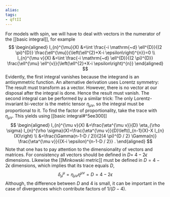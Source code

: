 ```yaml
---
alias:
tags:
- qftII
---
```

For models with spin, we will have to deal with vectors in the numerator of the [[basic integral]], for example 
$$
\begin{aligned}
I_{n}^{\mu}(X) &=\int \frac{-i \mathrm{~d} \ell^{D}}{(2 \pi)^{D}} \frac{\ell^{\mu}}{\left(\ell^{2}+X-i \epsilon\right)^{n}}=0 \\
I_{n}^{\mu v}(X) &=\int \frac{-i \mathrm{~d} \ell^{D}}{(2 \pi)^{D}} \frac{\ell^{\mu} \ell^{v}}{\left(\ell^{2}+X-i \epsilon\right)^{n}}
\end{aligned}
$$
Evidently, the first integral vanishes because the integrand is an antisymmetric function. An alternative derivation uses Lorentz symmetry: The result must transform as a vector. However, there is no vector at our disposal after the integral is done. Hence the result must vanish. The second integral can be performed by a similar trick: The only Lorentz-invariant bi-vector is the metric tensor $\eta_{\mu \nu}$, so the integral must be proportional to it. To find the factor of proportionality, take the trace with $\eta_{\mu \nu}$. This yields using [[basic integral#^5ee300]]
$$
\begin{aligned}
I_{n}^{\mu v}(X) &=\frac{\eta^{\mu v}}{D} \eta_{\rho \sigma} I_{n}^{\rho \sigma}(X)=\frac{\eta^{\mu v}}{D}\left(I_{n-1}(X)-X I_{n}(X)\right) \\
&=\frac{\Gamma(n-1-D / 2)}{2(4 \pi)^{D / 2} \Gamma(n)} \frac{\eta^{\mu v}}{(X-i \epsilon)^{n-1-D / 2}} .
\end{aligned}
$$
Note that one has to pay attention to the dimensionality of vectors and matrices. For consistency all vectors should be defined in $D=$ $4-2 \epsilon$ dimensions. Likewise the [[Minkowski metric]] must be defined in $D=4-2 \epsilon$ dimensions, which implies that its trace equals $D,$
$$
\delta_{\mu}^{\mu}=\eta_{\mu \nu} \eta^{\mu \nu}=D=4-2 \epsilon
$$
Although, the difference between $D$ and 4 is small, it can be important in the case of divergences which contribute factors of $1 /(D-4)$.